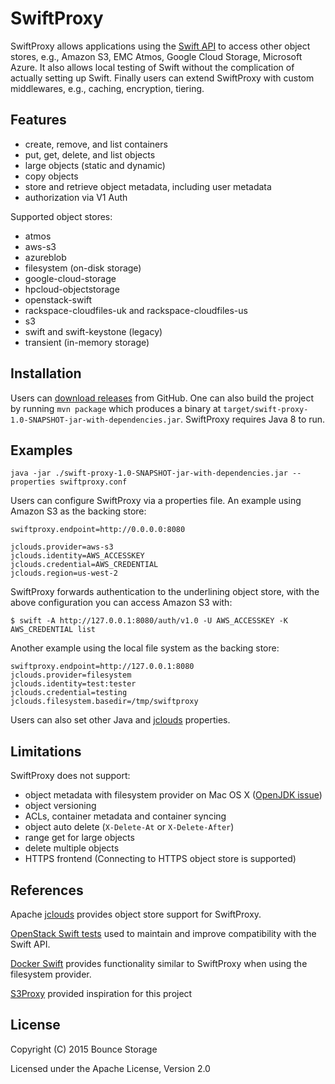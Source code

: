 SwiftProxy
=======
SwiftProxy allows applications using the
[Swift API](https://wiki.openstack.org/wiki/Swift)
to access other object stores,
e.g., Amazon S3, EMC Atmos, Google Cloud Storage, Microsoft Azure.
It also allows local testing of Swift without the complication of actually setting up Swift.
Finally users can extend SwiftProxy with custom middlewares, e.g., caching,
encryption, tiering.

Features
--------
* create, remove, and list containers
* put, get, delete, and list objects
* large objects (static and dynamic)
* copy objects
* store and retrieve object metadata, including user metadata
* authorization via V1 Auth

Supported object stores:

* atmos
* aws-s3
* azureblob
* filesystem (on-disk storage)
* google-cloud-storage
* hpcloud-objectstorage
* openstack-swift
* rackspace-cloudfiles-uk and rackspace-cloudfiles-us
* s3
* swift and swift-keystone (legacy)
* transient (in-memory storage)

Installation
------------

Users can
[download releases](https://github.com/bouncestorage/swiftproxy/releases)
from GitHub.  One can also build the project by running `mvn package`
which produces a binary at
`target/swift-proxy-1.0-SNAPSHOT-jar-with-dependencies.jar`.
SwiftProxy requires Java 8 to run.

Examples
--------

```
java -jar ./swift-proxy-1.0-SNAPSHOT-jar-with-dependencies.jar --properties swiftproxy.conf
```

Users can configure SwiftProxy via a properties file.  An example
using Amazon S3 as the backing store:

```
swiftproxy.endpoint=http://0.0.0.0:8080

jclouds.provider=aws-s3
jclouds.identity=AWS_ACCESSKEY
jclouds.credential=AWS_CREDENTIAL
jclouds.region=us-west-2
```

SwiftProxy forwards authentication to the underlining object store,
with the above configuration you can access Amazon S3 with:

```
$ swift -A http://127.0.0.1:8080/auth/v1.0 -U AWS_ACCESSKEY -K AWS_CREDENTIAL list
```

Another example using the local file system as the backing store:

```
swiftproxy.endpoint=http://127.0.0.1:8080
jclouds.provider=filesystem
jclouds.identity=test:tester
jclouds.credential=testing
jclouds.filesystem.basedir=/tmp/swiftproxy
```

Users can also set other Java and
[jclouds](https://github.com/jclouds/jclouds/blob/master/core/src/main/java/org/jclouds/Constants.java)
properties.

Limitations
-----------

SwiftProxy does not support:

* object metadata with filesystem provider on Mac OS X
  ([OpenJDK issue](https://bugs.openjdk.java.net/browse/JDK-8030048))
* object versioning
* ACLs, container metadata and container syncing
* object auto delete (`X-Delete-At` or `X-Delete-After`)
* range get for large objects
* delete multiple objects
* HTTPS frontend (Connecting to HTTPS object store is supported)

References
----------

Apache [jclouds](http://jclouds.apache.org/) provides object store
support for SwiftProxy.

[OpenStack Swift tests](https://github.com/openstack/swift/tree/master/test/functional)
used to maintain and improve compatibility with the Swift API.

[Docker Swift](https://github.com/ualbertalib/docker-swift) provides
functionality similar to SwiftProxy when using the filesystem
provider.

[S3Proxy](https://github.com/andrewgaul/s3proxy) provided inspiration
for this project


License
-------
Copyright (C) 2015 Bounce Storage

Licensed under the Apache License, Version 2.0
